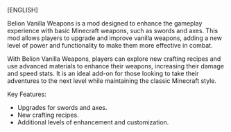 [ENGLISH]

Belion Vanilla Weapons is a mod designed to enhance the gameplay experience with basic Minecraft weapons, such as swords and axes. This mod allows players to upgrade and improve vanilla weapons, adding a new level of power and functionality to make them more effective in combat.

With Belion Vanilla Weapons, players can explore new crafting recipes and use advanced materials to enhance their weapons, increasing their damage and speed stats. It is an ideal add-on for those looking to take their adventures to the next level while maintaining the classic Minecraft style.

Key Features:
- Upgrades for swords and axes.
- New crafting recipes.
- Additional levels of enhancement and customization.

